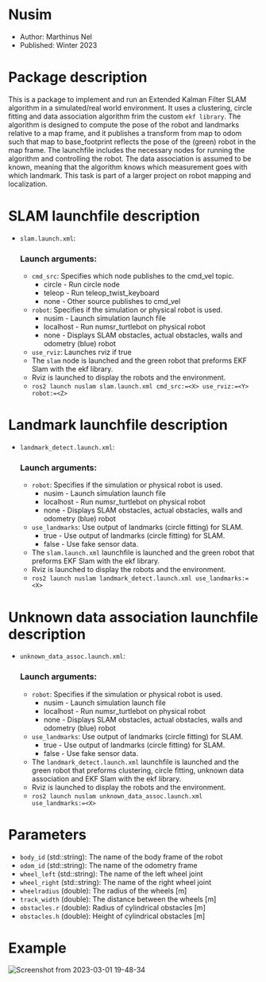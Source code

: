 # Nusim
* Author: Marthinus Nel
* Published: Winter 2023
# Package description
This is a package to implement and run an Extended Kalman Filter SLAM algorithm in a simulated/real
world environment. It uses a clustering, circle fitting and data association algorithm frim the custom
`ekf library`. The algorithm is designed to compute the pose of the robot and landmarks relative
to a map frame, and it publishes a transform from map to odom such that map to base_footprint
reflects the pose of the (green) robot in the map frame. The launchfile includes the necessary nodes
for running the algorithm and controlling the robot. The data association is assumed to be known,
meaning that the algorithm knows which measurement goes with which landmark. This task is part of a
larger project on robot mapping and localization.

# SLAM launchfile description
- `slam.launch.xml`:
    ### Launch arguments:
    * `cmd_src`: Specifies which node publishes to the cmd_vel topic.
        - circle - Run circle node
        - teleop - Run teleop_twist_keyboard
        - none - Other source publishes to cmd_vel
    * `robot`: Specifies if the simulation or physical robot is used.
        - nusim - Launch simulation launch file
        - localhost - Run numsr_turtlebot on physical robot
        - none - Displays SLAM obstacles, actual obstacles, walls and odometry (blue) robot
    * `use_rviz`: Launches rviz if true
    * The `slam` node is launched and the green robot that preforms EKF Slam with the ekf library.
    * Rviz is launched to display the robots and the environment.
    * `ros2 launch nuslam slam.launch.xml cmd_src:=<X> use_rviz:=<Y> robot:=<Z>`

# Landmark launchfile description
- `landmark_detect.launch.xml`:
    ### Launch arguments:
    * `robot`: Specifies if the simulation or physical robot is used.
        - nusim - Launch simulation launch file
        - localhost - Run numsr_turtlebot on physical robot
        - none - Displays SLAM obstacles, actual obstacles, walls and odometry (blue) robot
    * `use_landmarks`: Use output of landmarks (circle fitting) for SLAM.
        - true - Use output of landmarks (circle fitting) for SLAM.
        - false - Use fake sensor data.
    * The `slam.launch.xml` launchfile is launched and the green robot that preforms EKF Slam with the ekf library.
    * Rviz is launched to display the robots and the environment.
    * `ros2 launch nuslam landmark_detect.launch.xml use_landmarks:=<X>`

# Unknown data association launchfile description
- `unknown_data_assoc.launch.xml`:
    ### Launch arguments:
    * `robot`: Specifies if the simulation or physical robot is used.
        - nusim - Launch simulation launch file
        - localhost - Run numsr_turtlebot on physical robot
        - none - Displays SLAM obstacles, actual obstacles, walls and odometry (blue) robot
    * `use_landmarks`: Use output of landmarks (circle fitting) for SLAM.
        - true - Use output of landmarks (circle fitting) for SLAM.
        - false - Use fake sensor data.
    * The `landmark_detect.launch.xml` launchfile is launched and the green robot that preforms clustering, circle fitting, unknown data association and EKF Slam with the ekf library.
    * Rviz is launched to display the robots and the environment.
    * `ros2 launch nuslam unknown_data_assoc.launch.xml use_landmarks:=<X>`

# Parameters
* ```body_id``` (std::string): The name of the body frame of the robot
* ```odom_id``` (std::string): The name of the odometry frame
* ```wheel_left``` (std::string): The name of the left wheel joint
* ```wheel_right``` (std::string): The name of the right wheel joint
* ```wheelradius``` (double): The radius of the wheels [m]
* ```track_width``` (double): The distance between the wheels [m]
* ```obstacles.r``` (double): Radius of cylindrical obstacles [m]
* ```obstacles.h``` (double): Height of cylindrical obstacles [m]

# Example

![Screenshot from 2023-03-01 19-48-34](https://user-images.githubusercontent.com/60977336/222309949-d921b76a-55d2-4852-8559-c2b7599159ab.png)



